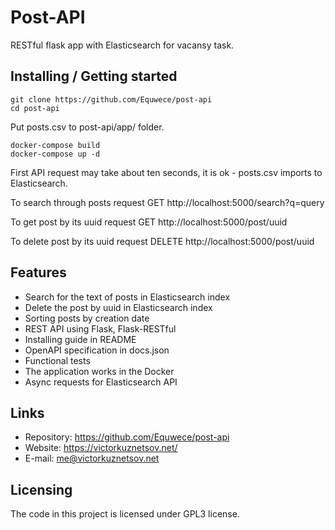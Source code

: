 # Post-API

RESTful flask app with Elasticsearch for vacansy task.

## Installing / Getting started

```shell
git clone https://github.com/Equwece/post-api
cd post-api
```

Put posts.csv to post-api/app/ folder.

```shell
docker-compose build
docker-compose up -d
```

First API request may take about ten seconds, it is ok - posts.csv imports to Elasticsearch.

To search through posts request GET http://localhost:5000/search?q=query

To get post by its uuid request GET http://localhost:5000/post/uuid 

To delete post by its uuid request DELETE http://localhost:5000/post/uuid 

## Features

- Search for the text of posts in Elasticsearch index
- Delete the post by uuid in Elasticsearch index
- Sorting posts by creation date
- REST API using Flask, Flask-RESTful
- Installing guide in README
- OpenAPI specification in docs.json
- Functional tests
- The application works in the Docker
- Async requests for Elasticsearch API

## Links

- Repository: https://github.com/Equwece/post-api
- Website: https://victorkuznetsov.net/
- E-mail: me@victorkuznetsov.net

## Licensing

The code in this project is licensed under GPL3 license.
